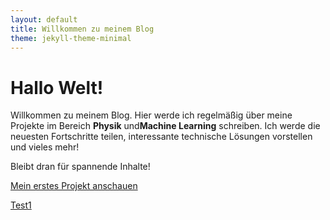 ```yaml
---
layout: default
title: Willkommen zu meinem Blog
theme: jekyll-theme-minimal
---
```


# Hallo Welt!

Willkommen zu meinem Blog. Hier werde ich regelmäßig über meine Projekte im Bereich **Physik** und**Machine Learning** schreiben. Ich werde die neuesten Fortschritte teilen, interessante technische Lösungen vorstellen und vieles mehr!

Bleibt dran für spannende Inhalte!

[Mein erstes Projekt anschauen](https://github.com/username/my-project)

[Test1](test1.md)
